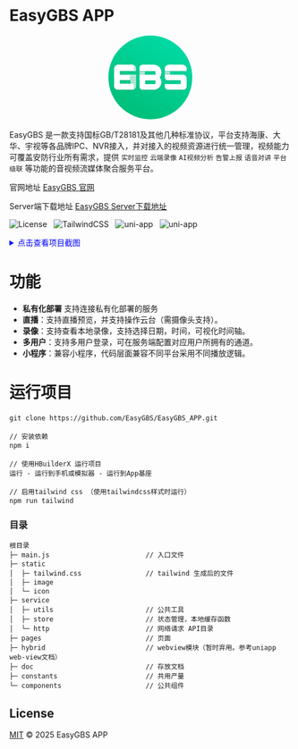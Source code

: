 # EasyGBS APP

<div style="text-align: center;">   <img src="doc/icon.png" width="150" height="150" style="border-radius: 50%;"> </div> 



EasyGBS 是一款支持国标GB/T28181及其他几种标准协议，平台支持海康、大华、宇视等各品牌IPC、NVR接入，并对接入的视频资源进行统一管理，视频能力可覆盖安防行业所有需求，提供 `实时监控` `云端录像` `AI视频分析` `告警上报` `语音对讲` `平台级联` 等功能的音视频流媒体聚合服务平台。

官网地址 [EasyGBS 官网](https://easygbs.com)

Server端下载地址  [EasyGBS Server下载地址](https://easygbs.com/docs/down/EasyGBS%E4%B8%8B%E8%BD%BD)

![License](https://img.shields.io/badge/License-MIT-green)&nbsp;&nbsp;&nbsp;![TailwindCSS](https://img.shields.io/badge/TailwindCSS-3-38bdf8?logo=tailwindcss)&nbsp;&nbsp;&nbsp;![uni-app](https://img.shields.io/badge/HBuilderX-4.x-green)&nbsp;&nbsp;&nbsp;![uni-app](https://img.shields.io/badge/Vue.js-3.x-green)

<details>
  <summary style="color:blue">点击查看项目截图</summary>
  <img src="" alt="项目截图" style="max-width:600px">
  <img src="doc/2c6dacf90e23144957ffd31758d6f9b4.png" alt="项目截图" style="max-width:600px">
  <img src="doc/cf4e8ec96ef8b40165ff286e12eb1ab3.png" alt="项目截图" style="max-width:600px">
    <img src="doc/062fefed97bbc82833483e97f6889699.png" alt="项目截图" style="max-width:600px">
</details>

# 功能

-  **私有化部署** 支持连接私有化部署的服务
- **直播**：支持直播预览，并支持操作云台（需摄像头支持）。
- **录像**：支持查看本地录像，支持选择日期，时间，可视化时间轴。
- **多用户**：支持多用户登录，可在服务端配置对应用户所拥有的通道。
- **小程序**：兼容小程序，代码层面兼容不同平台采用不同播放逻辑。

# 运行项目

```
git clone https://github.com/EasyGBS/EasyGBS_APP.git

// 安装依赖
npm i

// 使用HBuilderX 运行项目
运行 - 运行到手机或模拟器 - 运行到App基座

// 启用tailwind css （使用tailwindcss样式时运行）
npm run tailwind
```

### 目录

```
根目录
├─ main.js                        // 入口文件
├─ static
│  ├─ tailwind.css                // tailwind 生成后的文件
│  ├─ image
│  └─ icon
├─ service                        
│  ├─ utils                       // 公共工具
│  ├─ store                       // 状态管理，本地缓存函数
│  └─ http                        // 网络请求 API目录
├─ pages                          // 页面
├─ hybrid                         // webview模块（暂时弃用。参考uniapp web-view文档）
├─ doc                            // 存放文档
├─ constants                      // 共用产量
└─ components                     // 公共组件
```

## License

[MIT](https://github.com/LunaTechLab/MoonTV/blob/main/LICENSE) © 2025 EasyGBS APP

